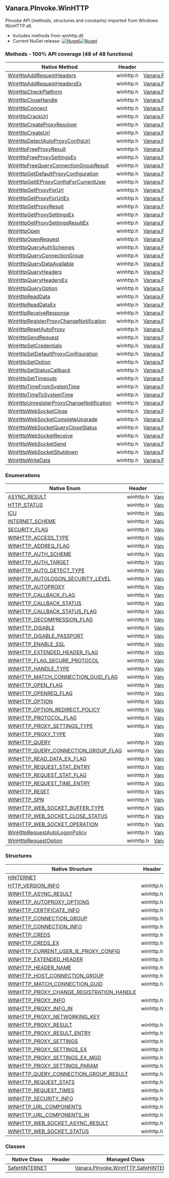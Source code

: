 ## Vanara.PInvoke.WinHTTP  
PInvoke API (methods, structures and constants) imported from Windows WinHTTP.dll.

- Includes methods from winhttp.dll  
- Current NuGet release: [![Nuget](https://img.shields.io/nuget/v/Vanara.PInvoke.WinHTTP?logo=nuget&style=flat-square)![Nuget](https://img.shields.io/nuget/dt/Vanara.PInvoke.WinHTTP?label=%20&style=flat-square)](https://www.nuget.org/packages/Vanara.PInvoke.WinHTTP)  
### Methods - 100% API coverage (48 of 48 functions)  
Native Method | Header | Managed Method  
--- | --- | ---  
[WinHttpAddRequestHeaders](https://www.google.com/search?num=5&q=WinHttpAddRequestHeaders+site%3Alearn.microsoft.com) | winhttp.h | [Vanara.PInvoke.WinHTTP.WinHttpAddRequestHeaders](https://github.com/dahall/Vanara/search?l=C%23&q=WinHttpAddRequestHeaders)  
[WinHttpAddRequestHeadersEx](https://www.google.com/search?num=5&q=WinHttpAddRequestHeadersEx+site%3Alearn.microsoft.com) | winhttp.h | [Vanara.PInvoke.WinHTTP.WinHttpAddRequestHeadersEx](https://github.com/dahall/Vanara/search?l=C%23&q=WinHttpAddRequestHeadersEx)  
[WinHttpCheckPlatform](https://www.google.com/search?num=5&q=WinHttpCheckPlatform+site%3Alearn.microsoft.com) | winhttp.h | [Vanara.PInvoke.WinHTTP.WinHttpCheckPlatform](https://github.com/dahall/Vanara/search?l=C%23&q=WinHttpCheckPlatform)  
[WinHttpCloseHandle](https://www.google.com/search?num=5&q=WinHttpCloseHandle+site%3Alearn.microsoft.com) | winhttp.h | [Vanara.PInvoke.WinHTTP.WinHttpCloseHandle](https://github.com/dahall/Vanara/search?l=C%23&q=WinHttpCloseHandle)  
[WinHttpConnect](https://www.google.com/search?num=5&q=WinHttpConnect+site%3Alearn.microsoft.com) | winhttp.h | [Vanara.PInvoke.WinHTTP.WinHttpConnect](https://github.com/dahall/Vanara/search?l=C%23&q=WinHttpConnect)  
[WinHttpCrackUrl](https://www.google.com/search?num=5&q=WinHttpCrackUrl+site%3Alearn.microsoft.com) | winhttp.h | [Vanara.PInvoke.WinHTTP.WinHttpCrackUrl](https://github.com/dahall/Vanara/search?l=C%23&q=WinHttpCrackUrl)  
[WinHttpCreateProxyResolver](https://www.google.com/search?num=5&q=WinHttpCreateProxyResolver+site%3Alearn.microsoft.com) | winhttp.h | [Vanara.PInvoke.WinHTTP.WinHttpCreateProxyResolver](https://github.com/dahall/Vanara/search?l=C%23&q=WinHttpCreateProxyResolver)  
[WinHttpCreateUrl](https://www.google.com/search?num=5&q=WinHttpCreateUrl+site%3Alearn.microsoft.com) | winhttp.h | [Vanara.PInvoke.WinHTTP.WinHttpCreateUrl](https://github.com/dahall/Vanara/search?l=C%23&q=WinHttpCreateUrl)  
[WinHttpDetectAutoProxyConfigUrl](https://www.google.com/search?num=5&q=WinHttpDetectAutoProxyConfigUrl+site%3Alearn.microsoft.com) | winhttp.h | [Vanara.PInvoke.WinHTTP.WinHttpDetectAutoProxyConfigUrl](https://github.com/dahall/Vanara/search?l=C%23&q=WinHttpDetectAutoProxyConfigUrl)  
[WinHttpFreeProxyResult](https://www.google.com/search?num=5&q=WinHttpFreeProxyResult+site%3Alearn.microsoft.com) | winhttp.h | [Vanara.PInvoke.WinHTTP.WinHttpFreeProxyResult](https://github.com/dahall/Vanara/search?l=C%23&q=WinHttpFreeProxyResult)  
[WinHttpFreeProxySettingsEx](https://www.google.com/search?num=5&q=WinHttpFreeProxySettingsEx+site%3Alearn.microsoft.com) | winhttp.h | [Vanara.PInvoke.WinHTTP.WinHttpFreeProxySettingsEx](https://github.com/dahall/Vanara/search?l=C%23&q=WinHttpFreeProxySettingsEx)  
[WinHttpFreeQueryConnectionGroupResult](https://www.google.com/search?num=5&q=WinHttpFreeQueryConnectionGroupResult+site%3Alearn.microsoft.com) | winhttp.h | [Vanara.PInvoke.WinHTTP.WinHttpFreeQueryConnectionGroupResult](https://github.com/dahall/Vanara/search?l=C%23&q=WinHttpFreeQueryConnectionGroupResult)  
[WinHttpGetDefaultProxyConfiguration](https://www.google.com/search?num=5&q=WinHttpGetDefaultProxyConfiguration+site%3Alearn.microsoft.com) | winhttp.h | [Vanara.PInvoke.WinHTTP.WinHttpGetDefaultProxyConfiguration](https://github.com/dahall/Vanara/search?l=C%23&q=WinHttpGetDefaultProxyConfiguration)  
[WinHttpGetIEProxyConfigForCurrentUser](https://www.google.com/search?num=5&q=WinHttpGetIEProxyConfigForCurrentUser+site%3Alearn.microsoft.com) | winhttp.h | [Vanara.PInvoke.WinHTTP.WinHttpGetIEProxyConfigForCurrentUser](https://github.com/dahall/Vanara/search?l=C%23&q=WinHttpGetIEProxyConfigForCurrentUser)  
[WinHttpGetProxyForUrl](https://www.google.com/search?num=5&q=WinHttpGetProxyForUrl+site%3Alearn.microsoft.com) | winhttp.h | [Vanara.PInvoke.WinHTTP.WinHttpGetProxyForUrl](https://github.com/dahall/Vanara/search?l=C%23&q=WinHttpGetProxyForUrl)  
[WinHttpGetProxyForUrlEx](https://www.google.com/search?num=5&q=WinHttpGetProxyForUrlEx+site%3Alearn.microsoft.com) | winhttp.h | [Vanara.PInvoke.WinHTTP.WinHttpGetProxyForUrlEx](https://github.com/dahall/Vanara/search?l=C%23&q=WinHttpGetProxyForUrlEx)  
[WinHttpGetProxyResult](https://www.google.com/search?num=5&q=WinHttpGetProxyResult+site%3Alearn.microsoft.com) | winhttp.h | [Vanara.PInvoke.WinHTTP.WinHttpGetProxyResult](https://github.com/dahall/Vanara/search?l=C%23&q=WinHttpGetProxyResult)  
[WinHttpGetProxySettingsEx](https://www.google.com/search?num=5&q=WinHttpGetProxySettingsEx+site%3Alearn.microsoft.com) | winhttp.h | [Vanara.PInvoke.WinHTTP.WinHttpGetProxySettingsEx](https://github.com/dahall/Vanara/search?l=C%23&q=WinHttpGetProxySettingsEx)  
[WinHttpGetProxySettingsResultEx](https://www.google.com/search?num=5&q=WinHttpGetProxySettingsResultEx+site%3Alearn.microsoft.com) | winhttp.h | [Vanara.PInvoke.WinHTTP.WinHttpGetProxySettingsResultEx](https://github.com/dahall/Vanara/search?l=C%23&q=WinHttpGetProxySettingsResultEx)  
[WinHttpOpen](https://www.google.com/search?num=5&q=WinHttpOpen+site%3Alearn.microsoft.com) | winhttp.h | [Vanara.PInvoke.WinHTTP.WinHttpOpen](https://github.com/dahall/Vanara/search?l=C%23&q=WinHttpOpen)  
[WinHttpOpenRequest](https://www.google.com/search?num=5&q=WinHttpOpenRequest+site%3Alearn.microsoft.com) | winhttp.h | [Vanara.PInvoke.WinHTTP.WinHttpOpenRequest](https://github.com/dahall/Vanara/search?l=C%23&q=WinHttpOpenRequest)  
[WinHttpQueryAuthSchemes](https://www.google.com/search?num=5&q=WinHttpQueryAuthSchemes+site%3Alearn.microsoft.com) | winhttp.h | [Vanara.PInvoke.WinHTTP.WinHttpQueryAuthSchemes](https://github.com/dahall/Vanara/search?l=C%23&q=WinHttpQueryAuthSchemes)  
[WinHttpQueryConnectionGroup](https://www.google.com/search?num=5&q=WinHttpQueryConnectionGroup+site%3Alearn.microsoft.com) | winhttp.h | [Vanara.PInvoke.WinHTTP.WinHttpQueryConnectionGroup](https://github.com/dahall/Vanara/search?l=C%23&q=WinHttpQueryConnectionGroup)  
[WinHttpQueryDataAvailable](https://www.google.com/search?num=5&q=WinHttpQueryDataAvailable+site%3Alearn.microsoft.com) | winhttp.h | [Vanara.PInvoke.WinHTTP.WinHttpQueryDataAvailable](https://github.com/dahall/Vanara/search?l=C%23&q=WinHttpQueryDataAvailable)  
[WinHttpQueryHeaders](https://www.google.com/search?num=5&q=WinHttpQueryHeaders+site%3Alearn.microsoft.com) | winhttp.h | [Vanara.PInvoke.WinHTTP.WinHttpQueryHeaders](https://github.com/dahall/Vanara/search?l=C%23&q=WinHttpQueryHeaders)  
[WinHttpQueryHeadersEx](https://www.google.com/search?num=5&q=WinHttpQueryHeadersEx+site%3Alearn.microsoft.com) | winhttp.h | [Vanara.PInvoke.WinHTTP.WinHttpQueryHeadersEx](https://github.com/dahall/Vanara/search?l=C%23&q=WinHttpQueryHeadersEx)  
[WinHttpQueryOption](https://www.google.com/search?num=5&q=WinHttpQueryOption+site%3Alearn.microsoft.com) | winhttp.h | [Vanara.PInvoke.WinHTTP.WinHttpQueryOption](https://github.com/dahall/Vanara/search?l=C%23&q=WinHttpQueryOption)  
[WinHttpReadData](https://www.google.com/search?num=5&q=WinHttpReadData+site%3Alearn.microsoft.com) | winhttp.h | [Vanara.PInvoke.WinHTTP.WinHttpReadData](https://github.com/dahall/Vanara/search?l=C%23&q=WinHttpReadData)  
[WinHttpReadDataEx](https://www.google.com/search?num=5&q=WinHttpReadDataEx+site%3Alearn.microsoft.com) | winhttp.h | [Vanara.PInvoke.WinHTTP.WinHttpReadDataEx](https://github.com/dahall/Vanara/search?l=C%23&q=WinHttpReadDataEx)  
[WinHttpReceiveResponse](https://www.google.com/search?num=5&q=WinHttpReceiveResponse+site%3Alearn.microsoft.com) | winhttp.h | [Vanara.PInvoke.WinHTTP.WinHttpReceiveResponse](https://github.com/dahall/Vanara/search?l=C%23&q=WinHttpReceiveResponse)  
[WinHttpRegisterProxyChangeNotification](https://www.google.com/search?num=5&q=WinHttpRegisterProxyChangeNotification+site%3Alearn.microsoft.com) | winhttp.h | [Vanara.PInvoke.WinHTTP.WinHttpRegisterProxyChangeNotification](https://github.com/dahall/Vanara/search?l=C%23&q=WinHttpRegisterProxyChangeNotification)  
[WinHttpResetAutoProxy](https://www.google.com/search?num=5&q=WinHttpResetAutoProxy+site%3Alearn.microsoft.com) | winhttp.h | [Vanara.PInvoke.WinHTTP.WinHttpResetAutoProxy](https://github.com/dahall/Vanara/search?l=C%23&q=WinHttpResetAutoProxy)  
[WinHttpSendRequest](https://www.google.com/search?num=5&q=WinHttpSendRequest+site%3Alearn.microsoft.com) | winhttp.h | [Vanara.PInvoke.WinHTTP.WinHttpSendRequest](https://github.com/dahall/Vanara/search?l=C%23&q=WinHttpSendRequest)  
[WinHttpSetCredentials](https://www.google.com/search?num=5&q=WinHttpSetCredentials+site%3Alearn.microsoft.com) | winhttp.h | [Vanara.PInvoke.WinHTTP.WinHttpSetCredentials](https://github.com/dahall/Vanara/search?l=C%23&q=WinHttpSetCredentials)  
[WinHttpSetDefaultProxyConfiguration](https://www.google.com/search?num=5&q=WinHttpSetDefaultProxyConfiguration+site%3Alearn.microsoft.com) | winhttp.h | [Vanara.PInvoke.WinHTTP.WinHttpSetDefaultProxyConfiguration](https://github.com/dahall/Vanara/search?l=C%23&q=WinHttpSetDefaultProxyConfiguration)  
[WinHttpSetOption](https://www.google.com/search?num=5&q=WinHttpSetOption+site%3Alearn.microsoft.com) | winhttp.h | [Vanara.PInvoke.WinHTTP.WinHttpSetOption](https://github.com/dahall/Vanara/search?l=C%23&q=WinHttpSetOption)  
[WinHttpSetStatusCallback](https://www.google.com/search?num=5&q=WinHttpSetStatusCallback+site%3Alearn.microsoft.com) | winhttp.h | [Vanara.PInvoke.WinHTTP.WinHttpSetStatusCallback](https://github.com/dahall/Vanara/search?l=C%23&q=WinHttpSetStatusCallback)  
[WinHttpSetTimeouts](https://www.google.com/search?num=5&q=WinHttpSetTimeouts+site%3Alearn.microsoft.com) | winhttp.h | [Vanara.PInvoke.WinHTTP.WinHttpSetTimeouts](https://github.com/dahall/Vanara/search?l=C%23&q=WinHttpSetTimeouts)  
[WinHttpTimeFromSystemTime](https://www.google.com/search?num=5&q=WinHttpTimeFromSystemTime+site%3Alearn.microsoft.com) | winhttp.h | [Vanara.PInvoke.WinHTTP.WinHttpTimeFromSystemTime](https://github.com/dahall/Vanara/search?l=C%23&q=WinHttpTimeFromSystemTime)  
[WinHttpTimeToSystemTime](https://www.google.com/search?num=5&q=WinHttpTimeToSystemTime+site%3Alearn.microsoft.com) | winhttp.h | [Vanara.PInvoke.WinHTTP.WinHttpTimeToSystemTime](https://github.com/dahall/Vanara/search?l=C%23&q=WinHttpTimeToSystemTime)  
[WinHttpUnregisterProxyChangeNotification](https://www.google.com/search?num=5&q=WinHttpUnregisterProxyChangeNotification+site%3Alearn.microsoft.com) | winhttp.h | [Vanara.PInvoke.WinHTTP.WinHttpUnregisterProxyChangeNotification](https://github.com/dahall/Vanara/search?l=C%23&q=WinHttpUnregisterProxyChangeNotification)  
[WinHttpWebSocketClose](https://www.google.com/search?num=5&q=WinHttpWebSocketClose+site%3Alearn.microsoft.com) | winhttp.h | [Vanara.PInvoke.WinHTTP.WinHttpWebSocketClose](https://github.com/dahall/Vanara/search?l=C%23&q=WinHttpWebSocketClose)  
[WinHttpWebSocketCompleteUpgrade](https://www.google.com/search?num=5&q=WinHttpWebSocketCompleteUpgrade+site%3Alearn.microsoft.com) | winhttp.h | [Vanara.PInvoke.WinHTTP.WinHttpWebSocketCompleteUpgrade](https://github.com/dahall/Vanara/search?l=C%23&q=WinHttpWebSocketCompleteUpgrade)  
[WinHttpWebSocketQueryCloseStatus](https://www.google.com/search?num=5&q=WinHttpWebSocketQueryCloseStatus+site%3Alearn.microsoft.com) | winhttp.h | [Vanara.PInvoke.WinHTTP.WinHttpWebSocketQueryCloseStatus](https://github.com/dahall/Vanara/search?l=C%23&q=WinHttpWebSocketQueryCloseStatus)  
[WinHttpWebSocketReceive](https://www.google.com/search?num=5&q=WinHttpWebSocketReceive+site%3Alearn.microsoft.com) | winhttp.h | [Vanara.PInvoke.WinHTTP.WinHttpWebSocketReceive](https://github.com/dahall/Vanara/search?l=C%23&q=WinHttpWebSocketReceive)  
[WinHttpWebSocketSend](https://www.google.com/search?num=5&q=WinHttpWebSocketSend+site%3Alearn.microsoft.com) | winhttp.h | [Vanara.PInvoke.WinHTTP.WinHttpWebSocketSend](https://github.com/dahall/Vanara/search?l=C%23&q=WinHttpWebSocketSend)  
[WinHttpWebSocketShutdown](https://www.google.com/search?num=5&q=WinHttpWebSocketShutdown+site%3Alearn.microsoft.com) | winhttp.h | [Vanara.PInvoke.WinHTTP.WinHttpWebSocketShutdown](https://github.com/dahall/Vanara/search?l=C%23&q=WinHttpWebSocketShutdown)  
[WinHttpWriteData](https://www.google.com/search?num=5&q=WinHttpWriteData+site%3Alearn.microsoft.com) | winhttp.h | [Vanara.PInvoke.WinHTTP.WinHttpWriteData](https://github.com/dahall/Vanara/search?l=C%23&q=WinHttpWriteData)  
### Enumerations  
Native Enum | Header | Managed Enum  
--- | --- | ---  
[ASYNC_RESULT](https://www.google.com/search?num=5&q=ASYNC_RESULT+site%3Alearn.microsoft.com) | winhttp.h | [Vanara.PInvoke.WinHTTP.ASYNC_RESULT](https://github.com/dahall/Vanara/search?l=C%23&q=ASYNC_RESULT)  
[HTTP_STATUS](https://www.google.com/search?num=5&q=HTTP_STATUS+site%3Alearn.microsoft.com) | winhttp.h | [Vanara.PInvoke.WinHTTP.HTTP_STATUS](https://github.com/dahall/Vanara/search?l=C%23&q=HTTP_STATUS)  
[ICU](https://www.google.com/search?num=5&q=ICU+site%3Alearn.microsoft.com) | winhttp.h | [Vanara.PInvoke.WinHTTP.ICU](https://github.com/dahall/Vanara/search?l=C%23&q=ICU)  
[INTERNET_SCHEME](https://www.google.com/search?num=5&q=INTERNET_SCHEME+site%3Alearn.microsoft.com) | winhttp.h | [Vanara.PInvoke.WinHTTP.INTERNET_SCHEME](https://github.com/dahall/Vanara/search?l=C%23&q=INTERNET_SCHEME)  
[SECURITY_FLAG](https://www.google.com/search?num=5&q=SECURITY_FLAG+site%3Alearn.microsoft.com) | winhttp.h | [Vanara.PInvoke.WinHTTP.SECURITY_FLAG](https://github.com/dahall/Vanara/search?l=C%23&q=SECURITY_FLAG)  
[WINHTTP_ACCESS_TYPE](https://www.google.com/search?num=5&q=WINHTTP_ACCESS_TYPE+site%3Alearn.microsoft.com) | winhttp.h | [Vanara.PInvoke.WinHTTP.WINHTTP_ACCESS_TYPE](https://github.com/dahall/Vanara/search?l=C%23&q=WINHTTP_ACCESS_TYPE)  
[WINHTTP_ADDREQ_FLAG](https://www.google.com/search?num=5&q=WINHTTP_ADDREQ_FLAG+site%3Alearn.microsoft.com) | winhttp.h | [Vanara.PInvoke.WinHTTP.WINHTTP_ADDREQ_FLAG](https://github.com/dahall/Vanara/search?l=C%23&q=WINHTTP_ADDREQ_FLAG)  
[WINHTTP_AUTH_SCHEME](https://www.google.com/search?num=5&q=WINHTTP_AUTH_SCHEME+site%3Alearn.microsoft.com) | winhttp.h | [Vanara.PInvoke.WinHTTP.WINHTTP_AUTH_SCHEME](https://github.com/dahall/Vanara/search?l=C%23&q=WINHTTP_AUTH_SCHEME)  
[WINHTTP_AUTH_TARGET](https://www.google.com/search?num=5&q=WINHTTP_AUTH_TARGET+site%3Alearn.microsoft.com) | winhttp.h | [Vanara.PInvoke.WinHTTP.WINHTTP_AUTH_TARGET](https://github.com/dahall/Vanara/search?l=C%23&q=WINHTTP_AUTH_TARGET)  
[WINHTTP_AUTO_DETECT_TYPE](https://www.google.com/search?num=5&q=WINHTTP_AUTO_DETECT_TYPE+site%3Alearn.microsoft.com) | winhttp.h | [Vanara.PInvoke.WinHTTP.WINHTTP_AUTO_DETECT_TYPE](https://github.com/dahall/Vanara/search?l=C%23&q=WINHTTP_AUTO_DETECT_TYPE)  
[WINHTTP_AUTOLOGON_SECURITY_LEVEL](https://www.google.com/search?num=5&q=WINHTTP_AUTOLOGON_SECURITY_LEVEL+site%3Alearn.microsoft.com) | winhttp.h | [Vanara.PInvoke.WinHTTP.WINHTTP_AUTOLOGON_SECURITY_LEVEL](https://github.com/dahall/Vanara/search?l=C%23&q=WINHTTP_AUTOLOGON_SECURITY_LEVEL)  
[WINHTTP_AUTOPROXY](https://www.google.com/search?num=5&q=WINHTTP_AUTOPROXY+site%3Alearn.microsoft.com) | winhttp.h | [Vanara.PInvoke.WinHTTP.WINHTTP_AUTOPROXY](https://github.com/dahall/Vanara/search?l=C%23&q=WINHTTP_AUTOPROXY)  
[WINHTTP_CALLBACK_FLAG](https://www.google.com/search?num=5&q=WINHTTP_CALLBACK_FLAG+site%3Alearn.microsoft.com) | winhttp.h | [Vanara.PInvoke.WinHTTP.WINHTTP_CALLBACK_FLAG](https://github.com/dahall/Vanara/search?l=C%23&q=WINHTTP_CALLBACK_FLAG)  
[WINHTTP_CALLBACK_STATUS](https://www.google.com/search?num=5&q=WINHTTP_CALLBACK_STATUS+site%3Alearn.microsoft.com) | winhttp.h | [Vanara.PInvoke.WinHTTP.WINHTTP_CALLBACK_STATUS](https://github.com/dahall/Vanara/search?l=C%23&q=WINHTTP_CALLBACK_STATUS)  
[WINHTTP_CALLBACK_STATUS_FLAG](https://www.google.com/search?num=5&q=WINHTTP_CALLBACK_STATUS_FLAG+site%3Alearn.microsoft.com) | winhttp.h | [Vanara.PInvoke.WinHTTP.WINHTTP_CALLBACK_STATUS_FLAG](https://github.com/dahall/Vanara/search?l=C%23&q=WINHTTP_CALLBACK_STATUS_FLAG)  
[WINHTTP_DECOMPRESSION_FLAG](https://www.google.com/search?num=5&q=WINHTTP_DECOMPRESSION_FLAG+site%3Alearn.microsoft.com) | winhttp.h | [Vanara.PInvoke.WinHTTP.WINHTTP_DECOMPRESSION_FLAG](https://github.com/dahall/Vanara/search?l=C%23&q=WINHTTP_DECOMPRESSION_FLAG)  
[WINHTTP_DISABLE](https://www.google.com/search?num=5&q=WINHTTP_DISABLE+site%3Alearn.microsoft.com) | winhttp.h | [Vanara.PInvoke.WinHTTP.WINHTTP_DISABLE](https://github.com/dahall/Vanara/search?l=C%23&q=WINHTTP_DISABLE)  
[WINHTTP_DISABLE_PASSPORT](https://www.google.com/search?num=5&q=WINHTTP_DISABLE_PASSPORT+site%3Alearn.microsoft.com) | winhttp.h | [Vanara.PInvoke.WinHTTP.WINHTTP_DISABLE_PASSPORT](https://github.com/dahall/Vanara/search?l=C%23&q=WINHTTP_DISABLE_PASSPORT)  
[WINHTTP_ENABLE_SSL](https://www.google.com/search?num=5&q=WINHTTP_ENABLE_SSL+site%3Alearn.microsoft.com) | winhttp.h | [Vanara.PInvoke.WinHTTP.WINHTTP_ENABLE_SSL](https://github.com/dahall/Vanara/search?l=C%23&q=WINHTTP_ENABLE_SSL)  
[WINHTTP_EXTENDED_HEADER_FLAG](https://www.google.com/search?num=5&q=WINHTTP_EXTENDED_HEADER_FLAG+site%3Alearn.microsoft.com) | winhttp.h | [Vanara.PInvoke.WinHTTP.WINHTTP_EXTENDED_HEADER_FLAG](https://github.com/dahall/Vanara/search?l=C%23&q=WINHTTP_EXTENDED_HEADER_FLAG)  
[WINHTTP_FLAG_SECURE_PROTOCOL](https://www.google.com/search?num=5&q=WINHTTP_FLAG_SECURE_PROTOCOL+site%3Alearn.microsoft.com) | winhttp.h | [Vanara.PInvoke.WinHTTP.WINHTTP_FLAG_SECURE_PROTOCOL](https://github.com/dahall/Vanara/search?l=C%23&q=WINHTTP_FLAG_SECURE_PROTOCOL)  
[WINHTTP_HANDLE_TYPE](https://www.google.com/search?num=5&q=WINHTTP_HANDLE_TYPE+site%3Alearn.microsoft.com) | winhttp.h | [Vanara.PInvoke.WinHTTP.WINHTTP_HANDLE_TYPE](https://github.com/dahall/Vanara/search?l=C%23&q=WINHTTP_HANDLE_TYPE)  
[WINHTTP_MATCH_CONNECTION_GUID_FLAG](https://www.google.com/search?num=5&q=WINHTTP_MATCH_CONNECTION_GUID_FLAG+site%3Alearn.microsoft.com) | winhttp.h | [Vanara.PInvoke.WinHTTP.WINHTTP_MATCH_CONNECTION_GUID_FLAG](https://github.com/dahall/Vanara/search?l=C%23&q=WINHTTP_MATCH_CONNECTION_GUID_FLAG)  
[WINHTTP_OPEN_FLAG](https://www.google.com/search?num=5&q=WINHTTP_OPEN_FLAG+site%3Alearn.microsoft.com) | winhttp.h | [Vanara.PInvoke.WinHTTP.WINHTTP_OPEN_FLAG](https://github.com/dahall/Vanara/search?l=C%23&q=WINHTTP_OPEN_FLAG)  
[WINHTTP_OPENREQ_FLAG](https://www.google.com/search?num=5&q=WINHTTP_OPENREQ_FLAG+site%3Alearn.microsoft.com) | winhttp.h | [Vanara.PInvoke.WinHTTP.WINHTTP_OPENREQ_FLAG](https://github.com/dahall/Vanara/search?l=C%23&q=WINHTTP_OPENREQ_FLAG)  
[WINHTTP_OPTION](https://www.google.com/search?num=5&q=WINHTTP_OPTION+site%3Alearn.microsoft.com) | winhttp.h | [Vanara.PInvoke.WinHTTP.WINHTTP_OPTION](https://github.com/dahall/Vanara/search?l=C%23&q=WINHTTP_OPTION)  
[WINHTTP_OPTION_REDIRECT_POLICY](https://www.google.com/search?num=5&q=WINHTTP_OPTION_REDIRECT_POLICY+site%3Alearn.microsoft.com) | winhttp.h | [Vanara.PInvoke.WinHTTP.WINHTTP_OPTION_REDIRECT_POLICY](https://github.com/dahall/Vanara/search?l=C%23&q=WINHTTP_OPTION_REDIRECT_POLICY)  
[WINHTTP_PROTOCOL_FLAG](https://www.google.com/search?num=5&q=WINHTTP_PROTOCOL_FLAG+site%3Alearn.microsoft.com) | winhttp.h | [Vanara.PInvoke.WinHTTP.WINHTTP_PROTOCOL_FLAG](https://github.com/dahall/Vanara/search?l=C%23&q=WINHTTP_PROTOCOL_FLAG)  
[WINHTTP_PROXY_SETTINGS_TYPE](https://www.google.com/search?num=5&q=WINHTTP_PROXY_SETTINGS_TYPE+site%3Alearn.microsoft.com) | winhttp.h | [Vanara.PInvoke.WinHTTP.WINHTTP_PROXY_SETTINGS_TYPE](https://github.com/dahall/Vanara/search?l=C%23&q=WINHTTP_PROXY_SETTINGS_TYPE)  
[WINHTTP_PROXY_TYPE](https://www.google.com/search?num=5&q=WINHTTP_PROXY_TYPE+site%3Alearn.microsoft.com) |  | [Vanara.PInvoke.WinHTTP.WINHTTP_PROXY_TYPE](https://github.com/dahall/Vanara/search?l=C%23&q=WINHTTP_PROXY_TYPE)  
[WINHTTP_QUERY](https://www.google.com/search?num=5&q=WINHTTP_QUERY+site%3Alearn.microsoft.com) | winhttp.h | [Vanara.PInvoke.WinHTTP.WINHTTP_QUERY](https://github.com/dahall/Vanara/search?l=C%23&q=WINHTTP_QUERY)  
[WINHTTP_QUERY_CONNECTION_GROUP_FLAG](https://www.google.com/search?num=5&q=WINHTTP_QUERY_CONNECTION_GROUP_FLAG+site%3Alearn.microsoft.com) | winhttp.h | [Vanara.PInvoke.WinHTTP.WINHTTP_QUERY_CONNECTION_GROUP_FLAG](https://github.com/dahall/Vanara/search?l=C%23&q=WINHTTP_QUERY_CONNECTION_GROUP_FLAG)  
[WINHTTP_READ_DATA_EX_FLAG](https://www.google.com/search?num=5&q=WINHTTP_READ_DATA_EX_FLAG+site%3Alearn.microsoft.com) | winhttp.h | [Vanara.PInvoke.WinHTTP.WINHTTP_READ_DATA_EX_FLAG](https://github.com/dahall/Vanara/search?l=C%23&q=WINHTTP_READ_DATA_EX_FLAG)  
[WINHTTP_REQUEST_STAT_ENTRY](https://www.google.com/search?num=5&q=WINHTTP_REQUEST_STAT_ENTRY+site%3Alearn.microsoft.com) | winhttp.h | [Vanara.PInvoke.WinHTTP.WINHTTP_REQUEST_STAT_ENTRY](https://github.com/dahall/Vanara/search?l=C%23&q=WINHTTP_REQUEST_STAT_ENTRY)  
[WINHTTP_REQUEST_STAT_FLAG](https://www.google.com/search?num=5&q=WINHTTP_REQUEST_STAT_FLAG+site%3Alearn.microsoft.com) | winhttp.h | [Vanara.PInvoke.WinHTTP.WINHTTP_REQUEST_STAT_FLAG](https://github.com/dahall/Vanara/search?l=C%23&q=WINHTTP_REQUEST_STAT_FLAG)  
[WINHTTP_REQUEST_TIME_ENTRY](https://www.google.com/search?num=5&q=WINHTTP_REQUEST_TIME_ENTRY+site%3Alearn.microsoft.com) | winhttp.h | [Vanara.PInvoke.WinHTTP.WINHTTP_REQUEST_TIME_ENTRY](https://github.com/dahall/Vanara/search?l=C%23&q=WINHTTP_REQUEST_TIME_ENTRY)  
[WINHTTP_RESET](https://www.google.com/search?num=5&q=WINHTTP_RESET+site%3Alearn.microsoft.com) | winhttp.h | [Vanara.PInvoke.WinHTTP.WINHTTP_RESET](https://github.com/dahall/Vanara/search?l=C%23&q=WINHTTP_RESET)  
[WINHTTP_SPN](https://www.google.com/search?num=5&q=WINHTTP_SPN+site%3Alearn.microsoft.com) | winhttp.h | [Vanara.PInvoke.WinHTTP.WINHTTP_SPN](https://github.com/dahall/Vanara/search?l=C%23&q=WINHTTP_SPN)  
[WINHTTP_WEB_SOCKET_BUFFER_TYPE](https://www.google.com/search?num=5&q=WINHTTP_WEB_SOCKET_BUFFER_TYPE+site%3Alearn.microsoft.com) | winhttp.h | [Vanara.PInvoke.WinHTTP.WINHTTP_WEB_SOCKET_BUFFER_TYPE](https://github.com/dahall/Vanara/search?l=C%23&q=WINHTTP_WEB_SOCKET_BUFFER_TYPE)  
[WINHTTP_WEB_SOCKET_CLOSE_STATUS](https://www.google.com/search?num=5&q=WINHTTP_WEB_SOCKET_CLOSE_STATUS+site%3Alearn.microsoft.com) | winhttp.h | [Vanara.PInvoke.WinHTTP.WINHTTP_WEB_SOCKET_CLOSE_STATUS](https://github.com/dahall/Vanara/search?l=C%23&q=WINHTTP_WEB_SOCKET_CLOSE_STATUS)  
[WINHTTP_WEB_SOCKET_OPERATION](https://www.google.com/search?num=5&q=WINHTTP_WEB_SOCKET_OPERATION+site%3Alearn.microsoft.com) | winhttp.h | [Vanara.PInvoke.WinHTTP.WINHTTP_WEB_SOCKET_OPERATION](https://github.com/dahall/Vanara/search?l=C%23&q=WINHTTP_WEB_SOCKET_OPERATION)  
[WinHttpRequestAutoLogonPolicy](https://www.google.com/search?num=5&q=WinHttpRequestAutoLogonPolicy+site%3Alearn.microsoft.com) | winhttp.h | [Vanara.PInvoke.WinHTTP.WinHttpRequestAutoLogonPolicy](https://github.com/dahall/Vanara/search?l=C%23&q=WinHttpRequestAutoLogonPolicy)  
[WinHttpRequestOption](https://www.google.com/search?num=5&q=WinHttpRequestOption+site%3Alearn.microsoft.com) | winhttp.h | [Vanara.PInvoke.WinHTTP.WinHttpRequestOption](https://github.com/dahall/Vanara/search?l=C%23&q=WinHttpRequestOption)  
### Structures  
Native Structure | Header | Managed Structure  
--- | --- | ---  
[HINTERNET](https://www.google.com/search?num=5&q=HINTERNET+site%3Alearn.microsoft.com) |  | [Vanara.PInvoke.WinHTTP.HINTERNET](https://github.com/dahall/Vanara/search?l=C%23&q=HINTERNET)  
[HTTP_VERSION_INFO](https://www.google.com/search?num=5&q=HTTP_VERSION_INFO+site%3Alearn.microsoft.com) | winhttp.h | [Vanara.PInvoke.WinHTTP.HTTP_VERSION_INFO](https://github.com/dahall/Vanara/search?l=C%23&q=HTTP_VERSION_INFO)  
[WINHTTP_ASYNC_RESULT](https://www.google.com/search?num=5&q=WINHTTP_ASYNC_RESULT+site%3Alearn.microsoft.com) | winhttp.h | [Vanara.PInvoke.WinHTTP.WINHTTP_ASYNC_RESULT](https://github.com/dahall/Vanara/search?l=C%23&q=WINHTTP_ASYNC_RESULT)  
[WINHTTP_AUTOPROXY_OPTIONS](https://www.google.com/search?num=5&q=WINHTTP_AUTOPROXY_OPTIONS+site%3Alearn.microsoft.com) | winhttp.h | [Vanara.PInvoke.WinHTTP.WINHTTP_AUTOPROXY_OPTIONS](https://github.com/dahall/Vanara/search?l=C%23&q=WINHTTP_AUTOPROXY_OPTIONS)  
[WINHTTP_CERTIFICATE_INFO](https://www.google.com/search?num=5&q=WINHTTP_CERTIFICATE_INFO+site%3Alearn.microsoft.com) | winhttp.h | [Vanara.PInvoke.WinHTTP.WINHTTP_CERTIFICATE_INFO](https://github.com/dahall/Vanara/search?l=C%23&q=WINHTTP_CERTIFICATE_INFO)  
[WINHTTP_CONNECTION_GROUP](https://www.google.com/search?num=5&q=WINHTTP_CONNECTION_GROUP+site%3Alearn.microsoft.com) | winhttp.h | [Vanara.PInvoke.WinHTTP.WINHTTP_CONNECTION_GROUP](https://github.com/dahall/Vanara/search?l=C%23&q=WINHTTP_CONNECTION_GROUP)  
[WINHTTP_CONNECTION_INFO](https://www.google.com/search?num=5&q=WINHTTP_CONNECTION_INFO+site%3Alearn.microsoft.com) | winhttp.h | [Vanara.PInvoke.WinHTTP.WINHTTP_CONNECTION_INFO](https://github.com/dahall/Vanara/search?l=C%23&q=WINHTTP_CONNECTION_INFO)  
[WINHTTP_CREDS](https://www.google.com/search?num=5&q=WINHTTP_CREDS+site%3Alearn.microsoft.com) | winhttp.h | [Vanara.PInvoke.WinHTTP.WINHTTP_CREDS](https://github.com/dahall/Vanara/search?l=C%23&q=WINHTTP_CREDS)  
[WINHTTP_CREDS_EX](https://www.google.com/search?num=5&q=WINHTTP_CREDS_EX+site%3Alearn.microsoft.com) | winhttp.h | [Vanara.PInvoke.WinHTTP.WINHTTP_CREDS_EX](https://github.com/dahall/Vanara/search?l=C%23&q=WINHTTP_CREDS_EX)  
[WINHTTP_CURRENT_USER_IE_PROXY_CONFIG](https://www.google.com/search?num=5&q=WINHTTP_CURRENT_USER_IE_PROXY_CONFIG+site%3Alearn.microsoft.com) | winhttp.h | [Vanara.PInvoke.WinHTTP.WINHTTP_CURRENT_USER_IE_PROXY_CONFIG](https://github.com/dahall/Vanara/search?l=C%23&q=WINHTTP_CURRENT_USER_IE_PROXY_CONFIG)  
[WINHTTP_EXTENDED_HEADER](https://www.google.com/search?num=5&q=WINHTTP_EXTENDED_HEADER+site%3Alearn.microsoft.com) | winhttp.h | [Vanara.PInvoke.WinHTTP.WINHTTP_EXTENDED_HEADER](https://github.com/dahall/Vanara/search?l=C%23&q=WINHTTP_EXTENDED_HEADER)  
[WINHTTP_HEADER_NAME](https://www.google.com/search?num=5&q=WINHTTP_HEADER_NAME+site%3Alearn.microsoft.com) | winhttp.h | [Vanara.PInvoke.WinHTTP.WINHTTP_HEADER_NAME](https://github.com/dahall/Vanara/search?l=C%23&q=WINHTTP_HEADER_NAME)  
[WINHTTP_HOST_CONNECTION_GROUP](https://www.google.com/search?num=5&q=WINHTTP_HOST_CONNECTION_GROUP+site%3Alearn.microsoft.com) | winhttp.h | [Vanara.PInvoke.WinHTTP.WINHTTP_HOST_CONNECTION_GROUP](https://github.com/dahall/Vanara/search?l=C%23&q=WINHTTP_HOST_CONNECTION_GROUP)  
[WINHTTP_MATCH_CONNECTION_GUID](https://www.google.com/search?num=5&q=WINHTTP_MATCH_CONNECTION_GUID+site%3Alearn.microsoft.com) | winhttp.h | [Vanara.PInvoke.WinHTTP.WINHTTP_MATCH_CONNECTION_GUID](https://github.com/dahall/Vanara/search?l=C%23&q=WINHTTP_MATCH_CONNECTION_GUID)  
[WINHTTP_PROXY_CHANGE_REGISTRATION_HANDLE](https://www.google.com/search?num=5&q=WINHTTP_PROXY_CHANGE_REGISTRATION_HANDLE+site%3Alearn.microsoft.com) |  | [Vanara.PInvoke.WinHTTP.WINHTTP_PROXY_CHANGE_REGISTRATION_HANDLE](https://github.com/dahall/Vanara/search?l=C%23&q=WINHTTP_PROXY_CHANGE_REGISTRATION_HANDLE)  
[WINHTTP_PROXY_INFO](https://www.google.com/search?num=5&q=WINHTTP_PROXY_INFO+site%3Alearn.microsoft.com) | winhttp.h | [Vanara.PInvoke.WinHTTP.WINHTTP_PROXY_INFO](https://github.com/dahall/Vanara/search?l=C%23&q=WINHTTP_PROXY_INFO)  
[WINHTTP_PROXY_INFO_IN](https://www.google.com/search?num=5&q=WINHTTP_PROXY_INFO_IN+site%3Alearn.microsoft.com) | winhttp.h | [Vanara.PInvoke.WinHTTP.WINHTTP_PROXY_INFO_IN](https://github.com/dahall/Vanara/search?l=C%23&q=WINHTTP_PROXY_INFO_IN)  
[WINHTTP_PROXY_NETWORKING_KEY](https://www.google.com/search?num=5&q=WINHTTP_PROXY_NETWORKING_KEY+site%3Alearn.microsoft.com) |  | [Vanara.PInvoke.WinHTTP.WINHTTP_PROXY_NETWORKING_KEY](https://github.com/dahall/Vanara/search?l=C%23&q=WINHTTP_PROXY_NETWORKING_KEY)  
[WINHTTP_PROXY_RESULT](https://www.google.com/search?num=5&q=WINHTTP_PROXY_RESULT+site%3Alearn.microsoft.com) | winhttp.h | [Vanara.PInvoke.WinHTTP.WINHTTP_PROXY_RESULT](https://github.com/dahall/Vanara/search?l=C%23&q=WINHTTP_PROXY_RESULT)  
[WINHTTP_PROXY_RESULT_ENTRY](https://www.google.com/search?num=5&q=WINHTTP_PROXY_RESULT_ENTRY+site%3Alearn.microsoft.com) | winhttp.h | [Vanara.PInvoke.WinHTTP.WINHTTP_PROXY_RESULT_ENTRY](https://github.com/dahall/Vanara/search?l=C%23&q=WINHTTP_PROXY_RESULT_ENTRY)  
[WINHTTP_PROXY_SETTINGS](https://www.google.com/search?num=5&q=WINHTTP_PROXY_SETTINGS+site%3Alearn.microsoft.com) | winhttp.h | [Vanara.PInvoke.WinHTTP.WINHTTP_PROXY_SETTINGS](https://github.com/dahall/Vanara/search?l=C%23&q=WINHTTP_PROXY_SETTINGS)  
[WINHTTP_PROXY_SETTINGS_EX](https://www.google.com/search?num=5&q=WINHTTP_PROXY_SETTINGS_EX+site%3Alearn.microsoft.com) | winhttp.h | [Vanara.PInvoke.WinHTTP.WINHTTP_PROXY_SETTINGS_EX](https://github.com/dahall/Vanara/search?l=C%23&q=WINHTTP_PROXY_SETTINGS_EX)  
[WINHTTP_PROXY_SETTINGS_EX_MGD](https://www.google.com/search?num=5&q=WINHTTP_PROXY_SETTINGS_EX_MGD+site%3Alearn.microsoft.com) | winhttp.h | [Vanara.PInvoke.WinHTTP.WINHTTP_PROXY_SETTINGS_EX_MGD](https://github.com/dahall/Vanara/search?l=C%23&q=WINHTTP_PROXY_SETTINGS_EX_MGD)  
[WINHTTP_PROXY_SETTINGS_PARAM](https://www.google.com/search?num=5&q=WINHTTP_PROXY_SETTINGS_PARAM+site%3Alearn.microsoft.com) | winhttp.h | [Vanara.PInvoke.WinHTTP.WINHTTP_PROXY_SETTINGS_PARAM](https://github.com/dahall/Vanara/search?l=C%23&q=WINHTTP_PROXY_SETTINGS_PARAM)  
[WINHTTP_QUERY_CONNECTION_GROUP_RESULT](https://www.google.com/search?num=5&q=WINHTTP_QUERY_CONNECTION_GROUP_RESULT+site%3Alearn.microsoft.com) | winhttp.h | [Vanara.PInvoke.WinHTTP.WINHTTP_QUERY_CONNECTION_GROUP_RESULT](https://github.com/dahall/Vanara/search?l=C%23&q=WINHTTP_QUERY_CONNECTION_GROUP_RESULT)  
[WINHTTP_REQUEST_STATS](https://www.google.com/search?num=5&q=WINHTTP_REQUEST_STATS+site%3Alearn.microsoft.com) | winhttp.h | [Vanara.PInvoke.WinHTTP.WINHTTP_REQUEST_STATS](https://github.com/dahall/Vanara/search?l=C%23&q=WINHTTP_REQUEST_STATS)  
[WINHTTP_REQUEST_TIMES](https://www.google.com/search?num=5&q=WINHTTP_REQUEST_TIMES+site%3Alearn.microsoft.com) | winhttp.h | [Vanara.PInvoke.WinHTTP.WINHTTP_REQUEST_TIMES](https://github.com/dahall/Vanara/search?l=C%23&q=WINHTTP_REQUEST_TIMES)  
[WINHTTP_SECURITY_INFO](https://www.google.com/search?num=5&q=WINHTTP_SECURITY_INFO+site%3Alearn.microsoft.com) | winhttp.h | [Vanara.PInvoke.WinHTTP.WINHTTP_SECURITY_INFO](https://github.com/dahall/Vanara/search?l=C%23&q=WINHTTP_SECURITY_INFO)  
[WINHTTP_URL_COMPONENTS](https://www.google.com/search?num=5&q=WINHTTP_URL_COMPONENTS+site%3Alearn.microsoft.com) | winhttp.h | [Vanara.PInvoke.WinHTTP.WINHTTP_URL_COMPONENTS](https://github.com/dahall/Vanara/search?l=C%23&q=WINHTTP_URL_COMPONENTS)  
[WINHTTP_URL_COMPONENTS_IN](https://www.google.com/search?num=5&q=WINHTTP_URL_COMPONENTS_IN+site%3Alearn.microsoft.com) | winhttp.h | [Vanara.PInvoke.WinHTTP.WINHTTP_URL_COMPONENTS_IN](https://github.com/dahall/Vanara/search?l=C%23&q=WINHTTP_URL_COMPONENTS_IN)  
[WINHTTP_WEB_SOCKET_ASYNC_RESULT](https://www.google.com/search?num=5&q=WINHTTP_WEB_SOCKET_ASYNC_RESULT+site%3Alearn.microsoft.com) | winhttp.h | [Vanara.PInvoke.WinHTTP.WINHTTP_WEB_SOCKET_ASYNC_RESULT](https://github.com/dahall/Vanara/search?l=C%23&q=WINHTTP_WEB_SOCKET_ASYNC_RESULT)  
[WINHTTP_WEB_SOCKET_STATUS](https://www.google.com/search?num=5&q=WINHTTP_WEB_SOCKET_STATUS+site%3Alearn.microsoft.com) | winhttp.h | [Vanara.PInvoke.WinHTTP.WINHTTP_WEB_SOCKET_STATUS](https://github.com/dahall/Vanara/search?l=C%23&q=WINHTTP_WEB_SOCKET_STATUS)  
### Classes  
Native Class | Header | Managed Class  
--- | --- | ---  
[SafeHINTERNET](https://www.google.com/search?num=5&q=SafeHINTERNET+site%3Alearn.microsoft.com) |  | [Vanara.PInvoke.WinHTTP.SafeHINTERNET](https://github.com/dahall/Vanara/search?l=C%23&q=SafeHINTERNET)  

